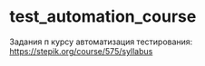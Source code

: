 # test_automation_course
Задания п курсу автоматизация тестирования: https://stepik.org/course/575/syllabus
